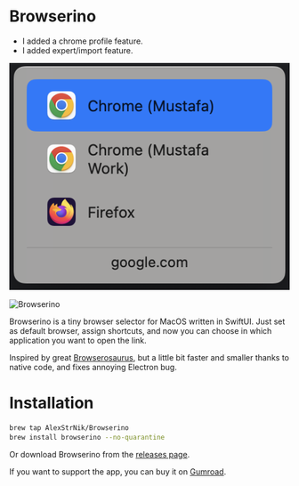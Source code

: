 # Browserino

- I added a chrome profile feature.
- I added expert/import feature.

![Browserino with Chrome Porfile](images/screen.png)

![Browserino](images/browserino.png?v2)

Browserino is a tiny browser selector for MacOS written in SwiftUI. Just set as default browser, assign shortcuts, and now you can choose in which application you want to open the link.

Inspired by great [Browserosaurus](https://github.com/will-stone/browserosaurus), but a little bit faster and smaller thanks to native code, and fixes annoying Electron bug.

# Installation

```bash
brew tap AlexStrNik/Browserino
brew install browserino --no-quarantine
```

Or download Browserino from the [releases page](https://github.com/AlexStrNik/Browserino/releases).

If you want to support the app, you can buy it on [Gumroad](https://alexstrnik.gumroad.com/l/browserino).
